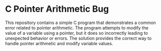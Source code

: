 # C Pointer Arithmetic Bug
This repository contains a simple C program that demonstrates a common error related to pointer arithmetic. The program attempts to modify the value of a variable using a pointer, but it does so incorrectly leading to unexpected behavior or errors.  The solution provides the correct way to handle pointer arithmetic and modify variable values.